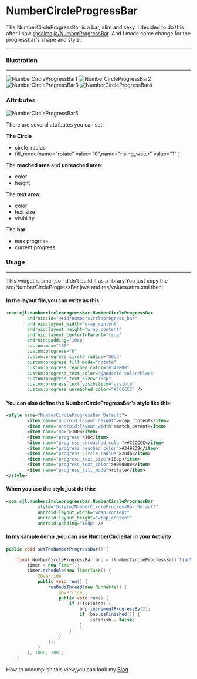 NumberCircleProgressBar
=======================

The NumberCircleProgressBar is a bar, slim and sexy.  I decided to do this after I saw [@daimajia/NumberProgressBar](https://github.com/daimajia/NumberProgressBar). And I made some change for the progressbar's shape and style.

---

### Illustration
---
![NumberCircleProgressBar1](https://github.com/cjl/NumberCircleProgressBar/blob/master/illustration/rotate_1.gif)
![NumberCircleProgressBar2](https://github.com/cjl/NumberCircleProgressBar/blob/master/illustration/rotate_2.png)
![NumberCircleProgressBar3](https://github.com/cjl/NumberCircleProgressBar/blob/master/illustration/rising_water_1.gif)
![NumberCircleProgressBar4](https://github.com/cjl/NumberCircleProgressBar/blob/master/illustration/rising_water_2.png)

### Attributes
![NumberCircleProgressBar5](https://github.com/cjl/NumberCircleProgressBar/blob/master/illustration/zoning.png)

There are several attributes you can set:

**The Circle**
*	circle_radius
* fill_mode(name="rotate" value="0",name="rising_water" value="1" )

The **reached area** and **unreached area**:

* color
* height 

The **text area**:

* color
* text size
* visibility

The **bar**:

* max progress
* current progress


### Usage
----
This widget is small,so I didn't build it as a library.You just copy the src/NumberCircleProgressBar.java and res/values/attrs.xml then:

#### In the layout file,you can write as this:

```xml
<com.cjl.numbercircleprogressbar.NumberCircleProgressBar
        android:id="@+id/numbercircleprogress_bar"
        android:layout_width="wrap_content"
        android:layout_height="wrap_content"
        android:layout_centerInParent="true"
        android:padding="10dp"
        custom:max="100"
        custom:progress="0"
        custom:progress_circle_radius="50dp"
        custom:progress_fill_mode="rotate"
        custom:progress_reached_color="#3498DB"
        custom:progress_text_color="@android:color/black"
        custom:progress_text_size="15sp"
        custom:progress_text_visibility="visible"
        custom:progress_unreached_color="#CCCCCC" />
```

#### You can also define the NumberCircleProgressBar's style like this:

```xml
<style name="NumberCircleProgressBar_Default">
        <item name="android:layout_height">wrap_content</item>
        <item name="android:layout_width">match_parent</item>
        <item name="max">100</item>
        <item name="progress">10</item>
        <item name="progress_unreached_color">#CCCCCC</item>
        <item name="progress_reached_color">#3498DB</item>
        <item name="progress_circle_radius">20dp</item>
        <item name="progress_text_size">10sp</item>
        <item name="progress_text_color">#000000</item>
        <item name="progress_fill_mode">rotate</item>
</style>
```
#### When you use the style,just do this:
```xml
<com.cjl.numbercircleprogressbar.NumberCircleProgressBar
            style="@style/NumberCircleProgressBar_Default"
            android:layout_width="wrap_content"
            android:layout_height="wrap_content"
            android:padding="10dp" />
```

#### In my sample demo ,you can use NumberCircleBar in your Activity:

```java
public void setTheNumberProgressBar() {

	final NumberCircleProgressBar bnp = (NumberCircleProgressBar) findViewById(R.id.numbercircleprogress_bar);
		timer = new Timer();
		timer.schedule(new TimerTask() {
			@Override
			public void run() {
				runOnUiThread(new Runnable() {
					@Override
					public void run() {
						if (!isFinish) {
							bnp.incrementProgressBy(2);
							if (bnp.isFinished()) {
								isFinish = false;
							}
						}
					}
				});
			}
		}, 1000, 100);
	}
```

How to accomplish this view,you can look my [Blog](http://blog.csdn.net/cjllife/article/details/39102243)
